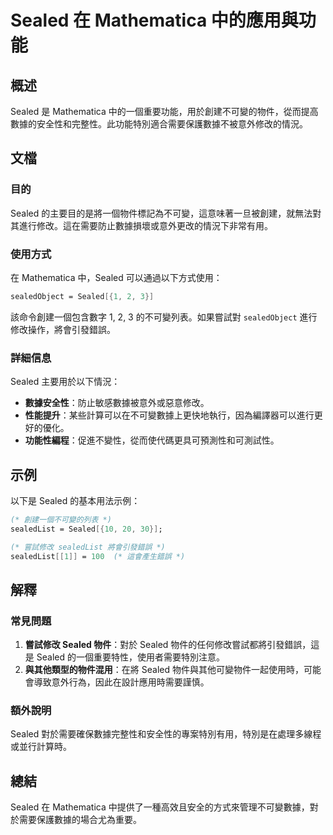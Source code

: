 <!--
Meta Description: # Sealed 在 Mathematica 中的應用與功能 ## 概述 Sealed 是 Mathematica 中的一個重要功能，用於創建不可變的物件，從而提高數據的安全性和完整性。此功能特別適合需要保護數據不被意外修改的情況。 ## 文檔 ### 目的 Sealed 的主要目的是將一個物件標記...
Meta Keywords: sealed, mathematica, sealedlist, sealedobject, 將會引發錯誤
-->

# Sealed 在 Mathematica 中的應用與功能

## 概述
Sealed 是 Mathematica 中的一個重要功能，用於創建不可變的物件，從而提高數據的安全性和完整性。此功能特別適合需要保護數據不被意外修改的情況。

## 文檔
### 目的
Sealed 的主要目的是將一個物件標記為不可變，這意味著一旦被創建，就無法對其進行修改。這在需要防止數據損壞或意外更改的情況下非常有用。

### 使用方式
在 Mathematica 中，Sealed 可以通過以下方式使用：

```mathematica
sealedObject = Sealed[{1, 2, 3}]
```

該命令創建一個包含數字 1, 2, 3 的不可變列表。如果嘗試對 `sealedObject` 進行修改操作，將會引發錯誤。

### 詳細信息
Sealed 主要用於以下情況：
- **數據安全性**：防止敏感數據被意外或惡意修改。
- **性能提升**：某些計算可以在不可變數據上更快地執行，因為編譯器可以進行更好的優化。
- **功能性編程**：促進不變性，從而使代碼更具可預測性和可測試性。

## 示例
以下是 Sealed 的基本用法示例：

```mathematica
(* 創建一個不可變的列表 *)
sealedList = Sealed[{10, 20, 30}];

(* 嘗試修改 sealedList 將會引發錯誤 *)
sealedList[[1]] = 100  (* 這會產生錯誤 *)
```

## 解釋
### 常見問題
1. **嘗試修改 Sealed 物件**：對於 Sealed 物件的任何修改嘗試都將引發錯誤，這是 Sealed 的一個重要特性，使用者需要特別注意。
2. **與其他類型的物件混用**：在將 Sealed 物件與其他可變物件一起使用時，可能會導致意外行為，因此在設計應用時需要謹慎。

### 額外說明
Sealed 對於需要確保數據完整性和安全性的專案特別有用，特別是在處理多線程或並行計算時。

## 總結
Sealed 在 Mathematica 中提供了一種高效且安全的方式來管理不可變數據，對於需要保護數據的場合尤為重要。